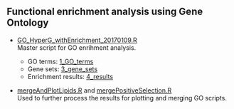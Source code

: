 ## Functional enrichment analysis using Gene Ontology

* [GO_HyperG_withEnrichment_20170109.R](GO_HyperG_withEnrichment_20170109.R)  
   Master script for GO enrihment analysis.
   
   - GO terms: [1_GO_terms](1_GO_terms)   
   - Gene sets: [3_gene_sets](3_gene_sets)   
   - Enrichment results: [4_results](4_results)   
   
* [mergeAndPlotLipids.R](4_results/mergeAndPlotLipids.R) and [mergePositiveSelection.R](4_results/mergePositiveSelection.R)   
   Used to further process the results for plotting and merging GO scripts.
   